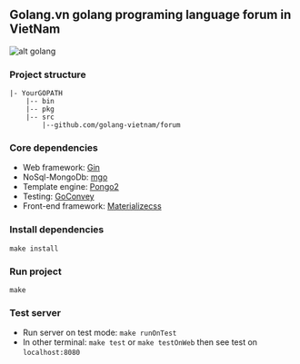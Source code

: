 ## Golang.vn golang programing language forum in VietNam 

 ![alt golang](https://raw.githubusercontent.com/golang-vietnam/forum/master/public/img/isomorphic_code_share.png "golang programing language")

### Project structure

    |- YourGOPATH
        |-- bin
        |-- pkg
        |-- src
            |--github.com/golang-vietnam/forum

### Core dependencies
- Web framework: [Gin](https://github.com/gin-gonic/gin)
- NoSql-MongoDb: [mgo](http://labix.org/mgo)
- Template engine: [Pongo2](https://github.com/flosch/pongo2)
- Testing: [GoConvey](http://goconvey.co/)
- Front-end framework: [Materializecss](http://materializecss.com)

### Install dependencies
    
    make install

### Run project

    make

### Test server
- Run server on test mode: `make runOnTest`
- In other terminal: `make test` or `make testOnWeb` then see test on `localhost:8080`

